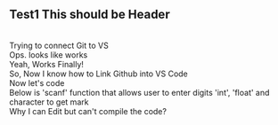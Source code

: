 ## Test1 This should be Header
  <br>Trying to connect Git to VS
  <br>Ops. looks like works
  <br>Yeah, Works Finally!
  <br>So, Now I know how to Link Github into VS Code
  <br>Now let's code
  <br>Below is 'scanf' function that allows user to enter digits 'int', 'float' and character to get mark
  <br>Why I can Edit but can't compile the code?
  